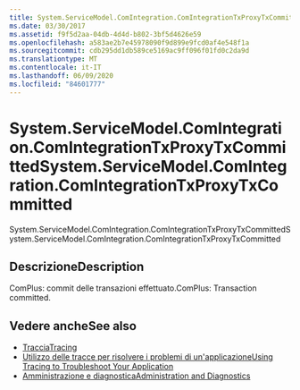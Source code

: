 ```yaml
---
title: System.ServiceModel.ComIntegration.ComIntegrationTxProxyTxCommitted
ms.date: 03/30/2017
ms.assetid: f9f5d2aa-04db-4d4d-b802-3bf5d4626e59
ms.openlocfilehash: a583ae2b7e45978090f9d899e9fcd0af4e548f1a
ms.sourcegitcommit: cdb295dd1db589ce5169ac9ff096f01fd0c2da9d
ms.translationtype: MT
ms.contentlocale: it-IT
ms.lasthandoff: 06/09/2020
ms.locfileid: "84601777"
---
```

# <a name="systemservicemodelcomintegrationcomintegrationtxproxytxcommitted"></a><span data-ttu-id="25fb2-102">System.ServiceModel.ComIntegration.ComIntegrationTxProxyTxCommitted</span><span class="sxs-lookup"><span data-stu-id="25fb2-102">System.ServiceModel.ComIntegration.ComIntegrationTxProxyTxCommitted</span></span>
<span data-ttu-id="25fb2-103">System.ServiceModel.ComIntegration.ComIntegrationTxProxyTxCommitted</span><span class="sxs-lookup"><span data-stu-id="25fb2-103">System.ServiceModel.ComIntegration.ComIntegrationTxProxyTxCommitted</span></span>  
  
## <a name="description"></a><span data-ttu-id="25fb2-104">Descrizione</span><span class="sxs-lookup"><span data-stu-id="25fb2-104">Description</span></span>  
 <span data-ttu-id="25fb2-105">ComPlus: commit delle transazioni effettuato.</span><span class="sxs-lookup"><span data-stu-id="25fb2-105">ComPlus: Transaction committed.</span></span>  
  
## <a name="see-also"></a><span data-ttu-id="25fb2-106">Vedere anche</span><span class="sxs-lookup"><span data-stu-id="25fb2-106">See also</span></span>

- [<span data-ttu-id="25fb2-107">Traccia</span><span class="sxs-lookup"><span data-stu-id="25fb2-107">Tracing</span></span>](index.md)
- [<span data-ttu-id="25fb2-108">Utilizzo delle tracce per risolvere i problemi di un'applicazione</span><span class="sxs-lookup"><span data-stu-id="25fb2-108">Using Tracing to Troubleshoot Your Application</span></span>](using-tracing-to-troubleshoot-your-application.md)
- [<span data-ttu-id="25fb2-109">Amministrazione e diagnostica</span><span class="sxs-lookup"><span data-stu-id="25fb2-109">Administration and Diagnostics</span></span>](../index.md)
